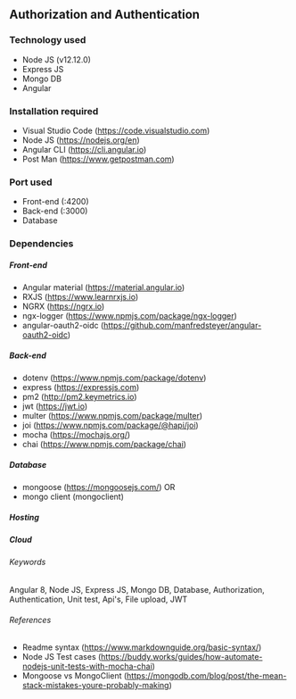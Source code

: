 ## Authorization and Authentication

### Technology used
- Node JS (v12.12.0)
- Express JS
- Mongo DB
- Angular

### Installation required
- Visual Studio Code (https://code.visualstudio.com)
- Node JS (https://nodejs.org/en)
- Angular CLI (https://cli.angular.io)
- Post Man (https://www.getpostman.com)

### Port used
- Front-end (:4200)
- Back-end (:3000)
- Database

### Dependencies 
##### Front-end
- Angular material (https://material.angular.io)
- RXJS (https://www.learnrxjs.io)
- NGRX (https://ngrx.io)
- ngx-logger (https://www.npmjs.com/package/ngx-logger)
- angular-oauth2-oidc (https://github.com/manfredsteyer/angular-oauth2-oidc)

##### Back-end
- dotenv (https://www.npmjs.com/package/dotenv)
- express (https://expressjs.com)
- pm2 (http://pm2.keymetrics.io)
- jwt (https://jwt.io)
- multer (https://www.npmjs.com/package/multer)
- joi (https://www.npmjs.com/package/@hapi/joi)
- mocha (https://mochajs.org/)
- chai (https://www.npmjs.com/package/chai)

##### Database
- mongoose (https://mongoosejs.com/) OR
- mongo client (mongoclient)

##### Hosting
##### Cloud

###### Keywords
Angular 8, Node JS, Express JS, Mongo DB, Database, Authorization, Authentication, Unit test, Api's, File upload, JWT

###### References
- Readme syntax (https://www.markdownguide.org/basic-syntax/)
- Node JS Test cases (https://buddy.works/guides/how-automate-nodejs-unit-tests-with-mocha-chai)
- Mongoose vs MongoClient (https://mongodb.com/blog/post/the-mean-stack-mistakes-youre-probably-making)